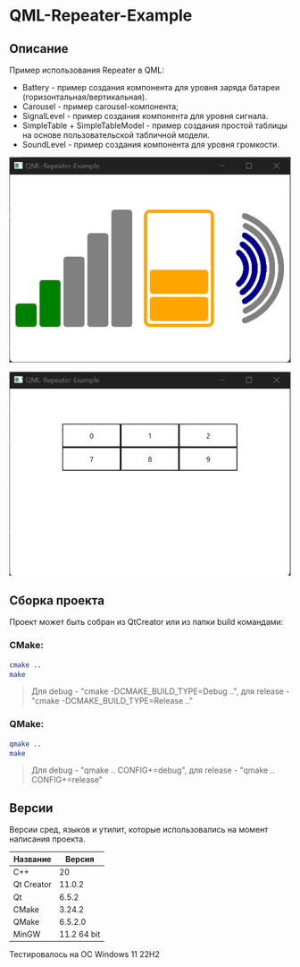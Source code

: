 # QML-Repeater-Example

## Описание

Пример использования Repeater в QML:
- Battery - пример создания компонента для уровня заряда батареи (горизонтальная/вертикальная).
- Carousel - пример carousel-компонента;
- SignalLevel - пример создания компонента для уровня сигнала.
- SimpleTable + SimpleTableModel - пример создания простой таблицы на основе пользовательской табличной модели.
- SoundLevel - пример создания компонента для уровня громкости.

![alt text](doc/QML-Repeater-Example-1.png)

![alt text](doc/QML-Repeater-Example-2.png)

## Сборка проекта

Проект может быть собран из QtCreator или из папки build командами:

### CMake:

```bash
cmake ..
make
```
> Для debug - "cmake -DCMAKE_BUILD_TYPE=Debug ..", для release - "cmake -DCMAKE_BUILD_TYPE=Release .."

### QMake:

```bash
qmake ..
make
```
> Для debug - "qmake .. CONFIG+=debug", для release - "qmake .. CONFIG+=release"

## Версии

Версии сред, языков и утилит, которые использовались на момент написания проекта.

| Название   | Версия               |
| -----------|----------------------|
| C++        | 20                   |
| Qt Creator | 11.0.2               |
| Qt         | 6.5.2                |
| CMake      | 3.24.2               |
| QMake      | 6.5.2.0              |
| MinGW      | 11.2 64 bit          |

Тестировалось на ОС Windows 11 22H2